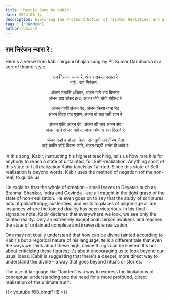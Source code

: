 ```yaml
---
title : Mystic Song by Kabir
date: 2024-01-14
description: Exploring the Profound Notion of Tainted Realities, and a Deeper Understanding of the Divine
tags : ["Random"]
author: Unic-X
---
```

## राम निरंजन न्यारा रे : 
Here's a verse from kabir nirguni bhajan sung by Pt. Kumar Gandharva in a sort of thumri style.



<div style="text-align: center;">

राम निरंजन न्यारा रे, अंजन सकल पसारा रे  
भाई...राम निरंजन...  


अंजन उत्पत्ति ओंकार, अंजन मागे सब बिस्तार  
अंजन ब्रह्म शंकर इन्द्र, अंजन गोपी संगी गोविन्द रे  
 
अंजन वाणी अंजन वेद, अंजन किया नाना भेद  
अंजन विद्या पाठ पुराण, अंजन वो घट घटी ज्ञान रे


अंजन पाति अंजन देव, अंजन की करे अंजन सेव  
अंजन नाचे अंजन गावे द, अंजन भेष अनन्त दिखावे रे  

अंजन कहां कहां लग केता, दान पुणी तप तीरथ जेता  
कहे कबीर कोई बिरला जागे, अंजन छाड़ी अनंत ही ध्यावे रे  
</div>

In this song, Kabir, instructing his highest teaching, tells us how rare it is for anybody to reach a state of untainted, full Self-realization. Anything short of this state of full realization Kabir labels as Tainted. Since this state of Self-realization is beyond words, Kabir uses the method of negation (of the non-real) to guide us.

He explains that the whole of creation - small leaves to Devatas such as Brahma, Shankar, Indra and Govinda - are all caught in the tight grasp of the state of non-realization. He even goes on to say that the study of scriptures, acts of philanthropy, austerities, and visits to places of pilgrimage all are instances where the tainted duality has been victorious. In his final signature note, Kabir declares that everywhere we look, we see only the tainted reality. Only an extremely exceptional person awakens and reaches the state of untainted complete and irreversible realization. 

One may not totally understand that how can be divine tainted according to Kabir's but allegorical nature of his language, tells a different tale that even the ways we think about these high, divine things can be limited. It's not about criticizing these figures; it's about encouraging us to look beyond our usual ideas. Kabir is suggesting that there's a deeper, more direct way to understand the divine – a way that goes beyond rituals or stories.

The use of language like "tainted" is a way to express the limitations of conceptual understanding and the need for a more profound, direct realization of the ultimate truth. 


{{< youtube f68_omqf1HE >}}
